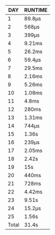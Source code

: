 |  DAY  | RUNTIME |
|-------|---------|
|     1 | 89.8µs  |
|     2 | 568µs   |
|     3 | 399µs   |
|     4 | 9.21ms  |
|     5 | 26.2ms  |
|     6 | 59.4µs  |
|     7 | 29.5ms  |
|     8 | 2.16ms  |
|     9 | 5.26ms  |
|    10 | 1.08ms  |
|    11 | 4.8ms   |
|    12 | 280ms   |
|    13 | 1.31ms  |
|    14 | 744µs   |
|    15 | 1.36s   |
|    16 | 239µs   |
|    17 | 2.05ms  |
|    18 | 2.42s   |
|    19 | 15s     |
|    20 | 440ms   |
|    21 | 728ms   |
|    22 | 4.42ms  |
|    23 | 9.51s   |
|    24 | 15.2µs  |
|    25 | 1.56s   |
| Total | 31.4s   |
